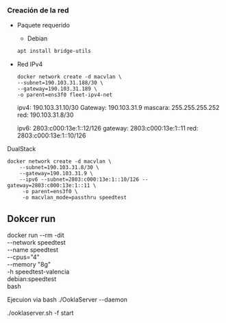 


### Creación de la red
- Paquete requerido 
    - Debian
    ```bash
    apt install bridge-utils
    ```
- Red IPv4
    ```
    docker network create -d macvlan \
    --subnet=190.103.31.188/30 \
    --gateway=190.103.31.189 \
    -o parent=ens3f0 fleet-ipv4-net
    ```

    ipv4:     190.103.31.10/30
    Gateway:  190.103.31.9
    mascara:  255.255.255.252
    red:      190.103.31.8/30

    ipv6:     2803:c000:13e:1::12/126
    gateway:  2803:c000:13e:1::11
    red:      2803:c000:13e:1::10/126



DualStack
```
docker network create -d macvlan \
    --subnet=190.103.31.8/30 \
    --gateway=190.103.31.9 \
    --ipv6 --subnet=2803:c000:13e:1::10/126 --gateway=2803:c000:13e:1::11 \
     -o parent=ens3f0 \
     -o macvlan_mode=passthru speedtest
```


Dokcer run
---
docker run --rm -dit \
        --network speedtest \
        --name speedtest \
        --cpus="4"  \
        --memory "8g" \
        -h speedtest-valencia \
        debian:speedtest \
        bash

Ejecuion via bash
./OoklaServer --daemon 

./ooklaserver.sh -f start
